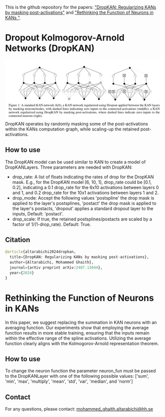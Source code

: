 This is the github repository for the papers: ["DropKAN: Regularizing KANs by masking post-activations"](https://arxiv.org/abs/2407.13044) and ["Rethinking the Function of Neurons in KANs
"](https://arxiv.org/abs/2407.20667). 

# Dropout Kolmogorov-Arnold Networks (DropKAN) 
<img width="1200" alt="dropkan_explained" src="https://github.com/Ghaith81/dropkan/blob/master/DropKAN_explained.JPG">
DropKAN operates by randomly masking some of the post-activations within the KANs computation graph, while scaling-up the retained post-activations.

## How to use

The DropKAN model can be used similar to KAN to create a model of DropKANLayers. Three parameters are needed with DropKAN:

- drop_rate: A list of floats indicating the rates of drop for the DropKAN mask. E.g., for the DropKAN model [6, 10, 1], drop_rate could be [0.1, 0.2], indicating a 0.1 drop_rate for the 6x10 activations between layers 0 and 1, and 0.2 drop_rate for the 10x1 activations between layers 1 and 2.
- drop_mode:  Accept the following values 'postspline' the drop mask is applied to the layer's postsplines, 'postact' the drop mask is applied to the layer's postacts, 'dropout' applies a standard dropout layer to the inputs, Default: 'postact'.
- drop_scale: If true, the retained postsplines/postacts are scaled by a factor of 1/(1-drop_rate). Default: True.


## Citation
```python
@article{altarabichi2024dropkan,
  title={DropKAN: Regularizing KANs by masking post-activations},
  author={Altarabichi, Mohammed Ghaith},
  journal={arXiv preprint arXiv:2407.13044},
  year={2024}
}

```

# Rethinking the Function of Neurons in KANs
In this paper, we suggest replacing the summation in KAN neurons with an averaging function. Our experiments show that employing the average function results in more stable training, ensuring that the inputs remain within the effective range of the spline activations. Utilizing the average function clearly aligns with the Kolmogorov-Arnold representation theorem.

## How to use
To change the neuron function the parameter neuron_fun must be passed to the DropKANLayer with one of the following possible values:
 ['sum', 'min', 'max', 'multiply', 'mean', 'std', 'var', 'median',
 and 'norm']


## Contact
For any questions, please contact: mohammed_ghaith.altarabichi@hh.se

